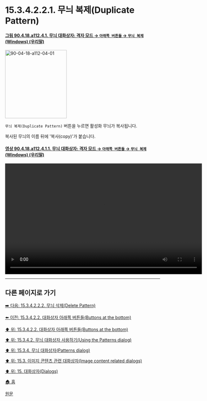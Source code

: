 # 15.3.4.2.2.1. 무늬 복제(Duplicate Pattern)

<a id="90-04-18-a112-04-01"></a>

#### [그림 90.4.18.a112.4.1. 무늬 대화상자: 격자 모드 → `아래쪽 버튼들` → `무늬 복제` (Windows) (우리말)](./90-04-0018-patterns.md#90-04-18-a112-04-01)
<img width="200" height="222" alt="90-04-18-a112-04-01" src="https://github.com/user-attachments/assets/11b56994-d888-42bc-b99e-a46eeb15a966" />

`무늬 복제(Duplicate Pattern)` 버튼을 누르면 활성화 무늬가 복사됩니다.

복사된 무늬의 이름 뒤에 '복사(copy)'가 붙습니다.

<a id="90-04-18-a112-04-01-01"></a>

#### [영상 90.4.18.a112.4.1.1. 무늬 대화상자: 격자 모드 → `아래쪽 버튼들` → `무늬 복제` (Windows) (우리말)](./90-04-0018-patterns.md#90-04-18-a112-04-01-01)
<video controls="controls" width="640" height="360" src="https://github.com/user-attachments/assets/d200fb56-efd9-4cfe-b259-f61b6873a579"></video>

***

## 다른 페이지로 가기

[➡️ 다음: 15.3.4.2.2.2. 무늬 삭제(Delete Pattern)](./15-03-04-02-02-02-delete_pattern.md)

[⬅️ 이전: 15.3.4.2.2. 대화상자 아래쪽 버튼들(Buttons at the bottom)](./15-03-04-02-02-00-buttons_at_the_bottom.md)

[⬆️ 위: 15.3.4.2.2. 대화상자 아래쪽 버튼들(Buttons at the bottom)](./15-03-04-02-02-00-buttons_at_the_bottom.md)

[⬆️ 위: 15.3.4.2. 무늬 대화상자 사용하기(Using the Patterns dialog)](./15-03-04-02-00-using_the_pattern_dialog.md)

[⬆️ 위: 15.3.4. 무늬 대화상자(Patterns dialog)](./15-03-04-00-patterns_dialog.md)

[⬆️ 위: 15.3. 이미지 콘텐츠 관련 대화상자(Image content related dialogs)](./15-03-00-image-content-related-dialogs.md)

[⬆️ 위: 15. 대화상자(Dialogs)](./15-00-dialogs.md)

[🏠 홈](./00-home.md)

[원문](https://docs.gimp.org/2.10/ko/gimp-pattern-dialog.html#gimp-pattern-dialog-using)